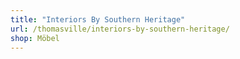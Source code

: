 ```yaml
---
title: "Interiors By Southern Heritage"
url: /thomasville/interiors-by-southern-heritage/
shop: Möbel
---
```


